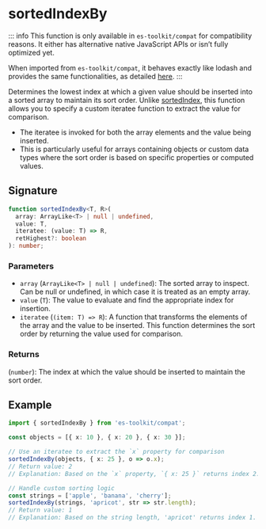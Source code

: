 # sortedIndexBy

::: info
This function is only available in `es-toolkit/compat` for compatibility reasons. It either has alternative native JavaScript APIs or isn’t fully optimized yet.

When imported from `es-toolkit/compat`, it behaves exactly like lodash and provides the same functionalities, as detailed [here](../../../compatibility.md).
:::

Determines the lowest index at which a given value should be inserted into a sorted array to maintain its sort order. Unlike [sortedIndex](./sortedIndex.md), this function allows you to specify a custom iteratee function to extract the value for comparison.

- The iteratee is invoked for both the array elements and the value being inserted.
- This is particularly useful for arrays containing objects or custom data types where the sort order is based on specific properties or computed values.

## Signature

```typescript
function sortedIndexBy<T, R>(
  array: ArrayLike<T> | null | undefined,
  value: T,
  iteratee: (value: T) => R,
  retHighest?: boolean
): number;
```

### Parameters

- `array` (`ArrayLike<T> | null | undefined`):
  The sorted array to inspect. Can be null or undefined, in which case it is treated as an empty array.
- `value` (`T`):
  The value to evaluate and find the appropriate index for insertion.
- `iteratee` (`(item: T) => R`):
  A function that transforms the elements of the array and the value to be inserted. This function determines the sort order by returning the value used for comparison.

### Returns

(`number`): The index at which the value should be inserted to maintain the sort order.

## Example

```typescript
import { sortedIndexBy } from 'es-toolkit/compat';

const objects = [{ x: 10 }, { x: 20 }, { x: 30 }];

// Use an iteratee to extract the `x` property for comparison
sortedIndexBy(objects, { x: 25 }, o => o.x);
// Return value: 2
// Explanation: Based on the `x` property, `{ x: 25 }` returns index 2.

// Handle custom sorting logic
const strings = ['apple', 'banana', 'cherry'];
sortedIndexBy(strings, 'apricot', str => str.length);
// Return value: 1
// Explanation: Based on the string length, 'apricot' returns index 1.
```
